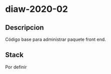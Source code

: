 # diaw-2020-02

## Descripcion

Código base para administrar paquete front end.

## Stack

Por definir
